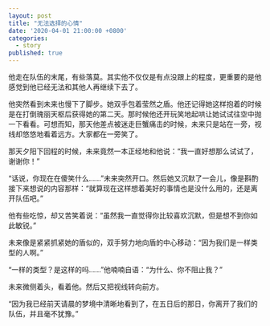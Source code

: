 ```yaml
---
layout: post
title: "无法选择的心情"
date: '2020-04-01 21:00:00 +0800'
categories:
  - story
published: true
---
```


他走在队伍的末尾，有些落莫。其实他不仅仅是有点没跟上的程度，更重要的是他感觉到他已经无法和其他人再继续下去了。

他突然看到未来也慢下了脚步。她双手包着莹然之盾。他还记得她这样抱着的时候是在打倒瑰丽天枢后获得她的第二天。那时候他还开玩笑地起哄让她试试往空中抛一下看看。可想而知，那天他差点被迷走巨蟹痛击的时候，未来只是站在一旁，视线却悠悠地看着远方。大家都在一旁笑了。

那天夕阳下回程的时候，未来竟然一本正经地和他说：“我一直好想那么试试了，谢谢你！”  

“话说，你现在在傻笑什么……”未来突然开口。然后她又沉默了一会儿，像是斟酌接下来想说的内容那样：“就算现在这样想着美好的事情也是没什么用的，还是离开队伍吧。”

他有些吃惊，却又苦笑着说：“虽然我一直觉得你比较喜欢沉默，但是想不到你如此敏锐。”

未来像是紧紧抓紧她的盾似的，双手努力地向盾的中心移动：“因为我们是一样类型的人啊。”

“一样的类型？是这样的吗……”他喃喃自语：“为什么、你不阻止我？”

未来微侧着头，看着他。然后又把视线转向前方。

“因为我已经前天请晨的梦境中清晰地看到了，在五日后的那日，你离开了我们的队伍，并且毫不犹豫。”

